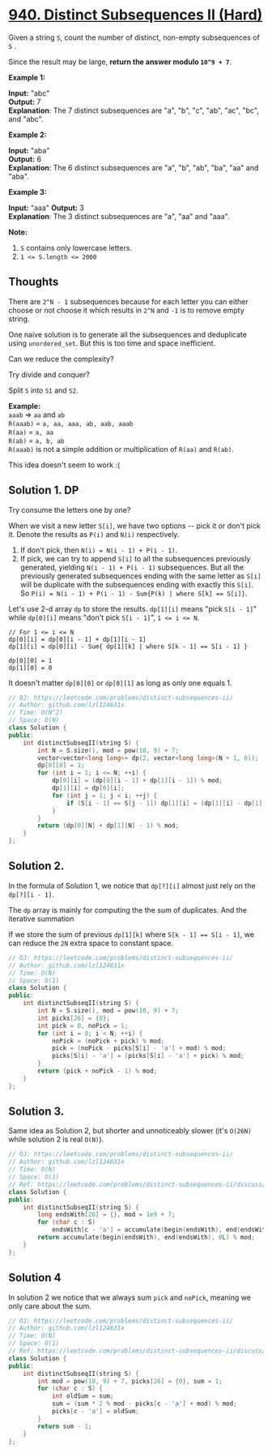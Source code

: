 # [940. Distinct Subsequences II (Hard)](https://leetcode.com/problems/distinct-subsequences-ii/)

Given a string `S`, count the number of distinct, non-empty subsequences of `S` .

Since the result may be large, **return the answer modulo `10^9 + 7`**.

**Example 1:**

**Input:** "abc"  
**Output:** 7  
**Explanation**: The 7 distinct subsequences are "a", "b", "c", "ab", "ac", "bc", and "abc".

**Example 2:**

**Input:** "aba"  
**Output:** 6  
**Explanation**: The 6 distinct subsequences are "a", "b", "ab", "ba", "aa" and "aba".

**Example 3:**

**Input:** "aaa"
**Output:** 3  
**Explanation**: The 3 distinct subsequences are "a", "aa" and "aaa".

**Note:**

1.  `S` contains only lowercase letters.
2.  `1 <= S.length <= 2000`

## Thoughts

There are `2^N - 1` subsequences because for each letter you can either choose or not choose it which results in `2^N` and `-1` is to remove empty string.

One naive solution is to generate all the subsequences and deduplicate using `unordered_set`. But this is too time and space inefficient.

Can we reduce the complexity?

Try divide and conquer?

Split `S` into `S1` and `S2`.

**Example:**  
`aaab` => `aa` and `ab`  
`R(aaab)` = `a, aa, aaa, ab, aab, aaab`  
`R(aa)` = `a, aa`  
`R(ab)` = `a, b, ab`  
`R(aaab)` is not a simple addition or multiplication of `R(aa)` and `R(ab)`.

This idea doesn't seem to work :(

## Solution 1. DP

Try consume the letters one by one?

When we visit a new letter `S[i]`, we have two options -- pick it or don't pick it. Denote the results as `P(i)` and `N(i)` respectively.
1. If don't pick, then `N(i) = N(i - 1) + P(i - 1)`.
1. If pick, we can try to append `S[i]` to all the subsequences previously generated, yielding `N(i - 1) + P(i - 1)` subsequences. But all the previously generated subsequences ending with the same letter as `S[i]` will be duplicate with the subsequences ending with exactly this `S[i]`. So `P(i) = N(i - 1) + P(i - 1) - Sum{P(k) | where S[k] == S[i]}`.

Let's use 2-d array `dp` to store the results. `dp[1][i]` means "pick `S[i - 1]`" while `dp[0][i]` means "don't pick `S[i - 1]`", `1 <= i <= N`.

```
// For 1 <= i <= N
dp[0][i] = dp[0][i - 1] + dp[1][i - 1]
dp[1][i] = dp[0][i] - Sum{ dp[1][k] | where S[k - 1] == S[i - 1] }

dp[0][0] = 1
dp[1][0] = 0
```

It doesn't matter `dp[0][0]` or `dp[0][1]` as long as only one equals 1.

```cpp
// OJ: https://leetcode.com/problems/distinct-subsequences-ii/
// Author: github.com/lzl124631x
// Time: O(N^2)
// Space: O(N)
class Solution {
public:
    int distinctSubseqII(string S) {
        int N = S.size(), mod = pow(10, 9) + 7;
        vector<vector<long long>> dp(2, vector<long long>(N + 1, 0));
        dp[0][0] = 1;
        for (int i = 1; i <= N; ++i) {
            dp[0][i] = (dp[0][i - 1] + dp[1][i - 1]) % mod;
            dp[1][i] = dp[0][i];
            for (int j = 1; j < i; ++j) {
                if (S[i - 1] == S[j - 1]) dp[1][i] = (dp[1][i] - dp[1][j] + mod) % mod;
            }
        }
        return (dp[0][N] + dp[1][N] - 1) % mod;
    }
};
```

## Solution 2.

In the formula of Solution 1, we notice that `dp[?][i]` almost just rely on the `dp[?][i - 1]`.

The `dp` array is mainly for computing the the sum of duplicates. And the iterative summation 

If we store the sum of previous `dp[1][k]` where `S[k - 1] == S[i - 1]`, we can reduce the `2N` extra space to constant space.

```cpp
// OJ: https://leetcode.com/problems/distinct-subsequences-ii/
// Author: github.com/lzl124631x
// Time: O(N)
// Space: O(1)
class Solution {
public:
    int distinctSubseqII(string S) {
        int N = S.size(), mod = pow(10, 9) + 7;
        int picks[26] = {0};
        int pick = 0, noPick = 1;
        for (int i = 0; i < N; ++i) {
            noPick = (noPick + pick) % mod;
            pick = (noPick - picks[S[i] - 'a'] + mod) % mod;
            picks[S[i] - 'a'] = (picks[S[i] - 'a'] + pick) % mod;
        }
        return (pick + noPick - 1) % mod;
    }
};
```

## Solution 3.

Same idea as Solution 2, but shorter and unnoticeably slower (it's `O(26N)` while solution 2 is real `O(N)`).

```cpp
// OJ: https://leetcode.com/problems/distinct-subsequences-ii/
// Author: github.com/lzl124631x
// Time: O(N)
// Space: O(1)
// Ref: https://leetcode.com/problems/distinct-subsequences-ii/discuss/192017/C%2B%2BJavaPython-4-lines-O(N)-Time-O(1)-Space
class Solution {
public:
    int distinctSubseqII(string S) {
        long endsWith[26] = {}, mod = 1e9 + 7;
        for (char c : S)
            endsWith[c - 'a'] = accumulate(begin(endsWith), end(endsWith), 1L) % mod;
        return accumulate(begin(endsWith), end(endsWith), 0L) % mod;
    }
};
```

## Solution 4

In solution 2 we notice that we always sum `pick` and `noPick`, meaning we only care about the sum. 

```cpp
// OJ: https://leetcode.com/problems/distinct-subsequences-ii/
// Author: github.com/lzl124631x
// Time: O(N)
// Space: O(1)
// Ref: https://leetcode.com/problems/distinct-subsequences-ii/discuss/192095/C%2B%2B-O(n)-or-O-(n)-Geeks4Geeks-improved-to-O(n)-or-O(1)
class Solution {
public:
    int distinctSubseqII(string S) {
        int mod = pow(10, 9) + 7, picks[26] = {0}, sum = 1;
        for (char c : S) {
            int oldSum = sum;
            sum = (sum * 2 % mod - picks[c - 'a'] + mod) % mod;
            picks[c - 'a'] = oldSum;
        }
        return sum - 1;
    }
};
```